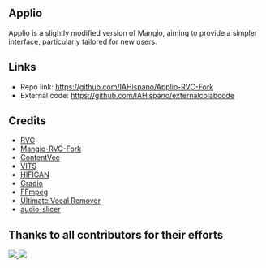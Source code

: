## Applio
Applio is a slightly modified version of Mangio, aiming to provide a simpler interface, particularly tailored for new users.

## Links

- Repo link: https://github.com/IAHispano/Applio-RVC-Fork
- External code: https://github.com/IAHispano/externalcolabcode

## Credits

- [RVC](https://github.com/RVC-Project/Retrieval-based-Voice-Conversion-WebUI)
- [Mangio-RVC-Fork](https://github.com/Mangio621/Mangio-RVC-Fork)
- [ContentVec](https://github.com/auspicious3000/contentvec/)
- [VITS](https://github.com/jaywalnut310/vits)
- [HIFIGAN](https://github.com/jik876/hifi-gan)
- [Gradio](https://github.com/gradio-app/gradio)
- [FFmpeg](https://github.com/FFmpeg/FFmpeg)
- [Ultimate Vocal Remover](https://github.com/Anjok07/ultimatevocalremovergui)
- [audio-slicer](https://github.com/openvpi/audio-slicer)

## Thanks to all contributors for their efforts

<a href="https://github.com/liujing04/Retrieval-based-Voice-Conversion-WebUI/graphs/contributors" target="_blank">
  <img src="https://contrib.rocks/image?repo=liujing04/Retrieval-based-Voice-Conversion-WebUI" /> <img src="https://contrib.rocks/image?repo=IAHispano/Applio-RVC-Fork" />
</a>
